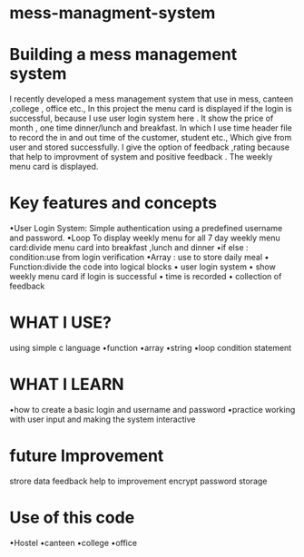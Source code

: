 # mess-managment-system
# Building a mess management system 
I recently developed a mess management system that use in mess, canteen ,college , office etc.,
In this project the menu card is displayed if the login is successful, because I use user login system here .
It show the price of month , one time dinner/lunch and breakfast.
In which I use time header file  to record the in and out time of the customer, student etc.,
Which give from user and stored successfully.
I give the option of feedback ,rating because that help to improvment of system and positive feedback .
The weekly menu card is displayed.

# Key features and concepts 
•User Login System:
Simple authentication using a predefined username and password.
•Loop
To display weekly menu for all 7 day 
weekly menu card:divide menu card into breakfast ,lunch and  dinner 
•if else : condition:use from login verification 
•Array : use to store daily meal
• Function:divide the code into logical blocks
• user login system 
• show weekly menu card if login is successful 
• time is recorded 
• collection of feedback 

# WHAT I USE?
using simple c language 
•function
•array
•string
•loop
condition statement 

# WHAT I LEARN 
•how to create a basic login and username and password 
•practice working with user input and making the system interactive

# future Improvement 
strore data 
feedback help to improvement
encrypt password storage

# Use of this code 
•Hostel
•canteen
•college
•office


